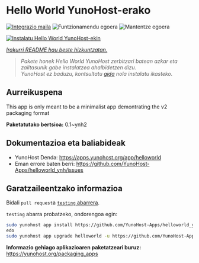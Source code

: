 <!--
Ohart ongi: README hau automatikoki sortu da <https://github.com/YunoHost/apps/tree/master/tools/readme_generator>ri esker
EZ editatu eskuz.
-->

# Hello World YunoHost-erako

[![Integrazio maila](https://apps.yunohost.org/badge/integration/helloworld)](https://ci-apps.yunohost.org/ci/apps/helloworld/)
![Funtzionamendu egoera](https://apps.yunohost.org/badge/state/helloworld)
![Mantentze egoera](https://apps.yunohost.org/badge/maintained/helloworld)

[![Instalatu Hello World YunoHost-ekin](https://install-app.yunohost.org/install-with-yunohost.svg)](https://install-app.yunohost.org/?app=helloworld)

*[Irakurri README hau beste hizkuntzatan.](./ALL_README.md)*

> *Pakete honek Hello World YunoHost zerbitzari batean azkar eta zailtasunik gabe instalatzea ahalbidetzen dizu.*  
> *YunoHost ez baduzu, kontsultatu [gida](https://yunohost.org/install) nola instalatu ikasteko.*

## Aurreikuspena

This app is only meant to be a minimalist app demontrating the v2 packaging format


**Paketatutako bertsioa:** 0.1~ynh2
## Dokumentazioa eta baliabideak

- YunoHost Denda: <https://apps.yunohost.org/app/helloworld>
- Eman errore baten berri: <https://github.com/YunoHost-Apps/helloworld_ynh/issues>

## Garatzaileentzako informazioa

Bidali `pull request`a [`testing` abarrera](https://github.com/YunoHost-Apps/helloworld_ynh/tree/testing).

`testing` abarra probatzeko, ondorengoa egin:

```bash
sudo yunohost app install https://github.com/YunoHost-Apps/helloworld_ynh/tree/testing --debug
edo
sudo yunohost app upgrade helloworld -u https://github.com/YunoHost-Apps/helloworld_ynh/tree/testing --debug
```

**Informazio gehiago aplikazioaren paketatzeari buruz:** <https://yunohost.org/packaging_apps>
